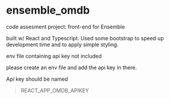 # ensemble_omdb

code assesment project: front-end for Ensemble

built w/ React and Typescript. Used some bootstrap to speed up development time and to apply simple styling.

env file containing api key not included

please create an env file and add the api key in there. 

Api key should be named 
> REACT_APP_OMDB_APIKEY
